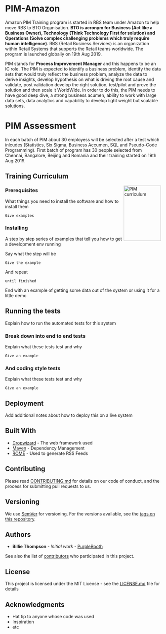 # PIM-Amazon
Amazon PIM Training program is started in RBS team under Amazon to help move RBS to BTO Organisation. **BTO is acronym for Business (Act like a Business Owner), Technology (Think Technology First for solution) and Operations (Solve complex challenging problems which truly require human intelligence)**. RBS (Retail Business Services) is an organization within Retail Systems that supports the Retail teams worldwide. The program is launched globally on 19th Aug 2019. 

PIM stands for **Process Improvement Manager** and this happens to be an IC role. The PIM is expected to identify a business problem, identify the data sets that would truly reflect the business problem, analyze the data to derive insights, develop hypothesis on what is driving the root cause and validate, post validation develop the right solution, test/pilot and prove the solution and then scale it WorldWide. In order to do this, the PIM needs to have good deep dive, a strong business acumen, ability to work with large data sets, data analytics and capability to develop light weight but scalable solutions.

# PIM Assessment

In each batch of PIM about 30 employess will be selected after a test which inlcudes (Statistics, Six Sigma, Business Accumen, SQL and Pseudo-Code Programming). First batch of program has 30 people selected from Chennai, Bangalore, Beijing and Romania and their training started on 19th Aug 2019. 

## Training Curriculum

<img src="https://github.com/akash211/PIM-amazon/blob/master/1565697637254-130.png" align="right" title="PIM curriculum" width="120" height="178">

### Prerequisites

What things you need to install the software and how to install them

```
Give examples
```

### Installing

A step by step series of examples that tell you how to get a development env running

Say what the step will be

```
Give the example
```

And repeat

```
until finished
```

End with an example of getting some data out of the system or using it for a little demo

## Running the tests

Explain how to run the automated tests for this system

### Break down into end to end tests

Explain what these tests test and why

```
Give an example
```

### And coding style tests

Explain what these tests test and why

```
Give an example
```

## Deployment

Add additional notes about how to deploy this on a live system

## Built With

* [Dropwizard](http://www.dropwizard.io/1.0.2/docs/) - The web framework used
* [Maven](https://maven.apache.org/) - Dependency Management
* [ROME](https://rometools.github.io/rome/) - Used to generate RSS Feeds

## Contributing

Please read [CONTRIBUTING.md](https://gist.github.com/PurpleBooth/b24679402957c63ec426) for details on our code of conduct, and the process for submitting pull requests to us.

## Versioning

We use [SemVer](http://semver.org/) for versioning. For the versions available, see the [tags on this repository](https://github.com/your/project/tags). 

## Authors

* **Billie Thompson** - *Initial work* - [PurpleBooth](https://github.com/PurpleBooth)

See also the list of [contributors](https://github.com/your/project/contributors) who participated in this project.

## License

This project is licensed under the MIT License - see the [LICENSE.md](LICENSE.md) file for details

## Acknowledgments

* Hat tip to anyone whose code was used
* Inspiration
* etc
